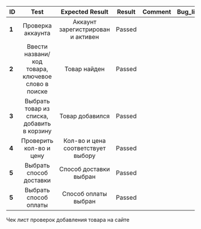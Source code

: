 ID | Test | Expected Result | Result | Comment | Bug_link
:--|:-------:|:--------------:|:-----:|:-----: | ---:
**1** | Проверка аккаунта | Аккаунт зарегистрирован и активен  | Passed |  |
**2** | Ввести названи/код товара, ключевое слово в поиске| Товар найден | Passed | |
**3** | Выбрать товар из списка, добавить в корзину | Товар добавился | Passed | |
**4** | Проверить кол-во и цену | Кол-во и цена соответствует выбору | Passed |
**5** | Выбрать способ доставки | Способ доставки выбран | Passed
**5** | Выбрать способ оплаты | Способ оплаты выбран | Passed
Чек лист проверок добавления товара на сайте
